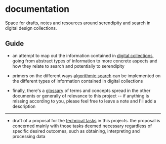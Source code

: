 # documentation
Space for drafts, notes and resources around serendipity and search in digital design collections.


## Guide

 - an attempt to map out the information contained in [digital collections](./collections.md), going from abstract types of information to more concrete aspects and how they relate to search and potentially to serendipity
 
 - primers on the different ways [algorithmic search](./algorithmic_search.md) can be implemented on the different types of information contained in digital collections
 
 - finally, there's a [glossary](./glossary.md) of terms and concepts spread in the other documents or generally of relevance to this project  -- if anything is missing according to you, please feel free to leave a note and I'll add a description
 
---

 - draft of a proposal for the [technical tasks](./technical_tasks_draft.md) in this projects. the proposal is concerned mainly with those tasks deemed necessary regardless of specific desired outcomes, such as obtaining, interpreting and processing data  
 
